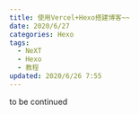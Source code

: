 ```yaml
---
title: 使用Vercel+Hexo搭建博客~~
date: 2020/6/27
categories: Hexo
tags:
  - NeXT
  - Hexo
  - 教程
updated: 2020/6/26 7:55
---
```


to be continued
